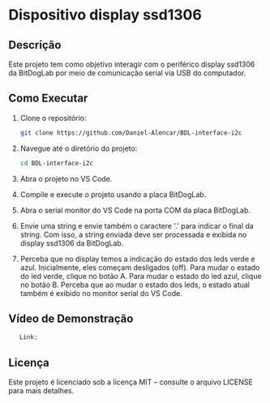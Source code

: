 # Dispositivo display ssd1306

## Descrição
Este projeto tem como objetivo interagir com o periférico display ssd1306 da BitDogLab por meio de comunicação serial via USB do computador.

## Como Executar
1. Clone o repositório:
   ```bash
   git clone https://github.com/Daniel-Alencar/BDL-interface-i2c
   ```
2. Navegue até o diretório do projeto:
   ```bash
   cd BDL-interface-i2c
   ```
3. Abra o projeto no VS Code.
  
4. Compile e execute o projeto usando a placa BitDogLab.

5. Abra o serial monitor do VS Code na porta COM da placa BitDogLab.

6. Envie uma string e envie também o caractere '.' para indicar o final da string. Com isso, a string enviada deve ser processada e exibida no display ssd1306 da BitDogLab.

7. Perceba que no display temos a indicação do estado dos leds verde e azul. Inicialmente, eles começam desligados (off). Para mudar o estado do led verde, clique no botão A. Para mudar o estado do led azul, clique no botão B. Perceba que ao mudar o estado dos leds, o estado atual também é exibido no monitor serial do VS Code.

## Vídeo de Demonstração
```bash
   Link: 
```

## Licença
Este projeto é licenciado sob a licença MIT – consulte o arquivo LICENSE para mais detalhes.

